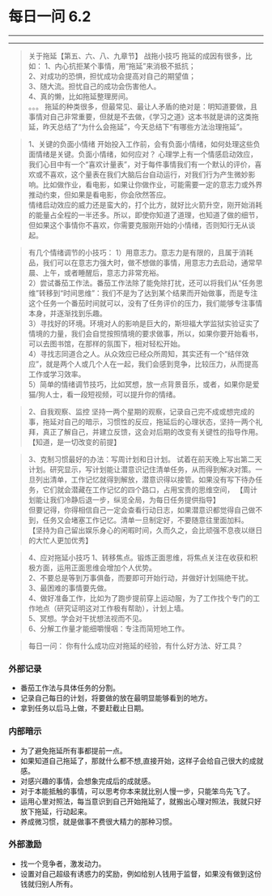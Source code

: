 # 每日一问 6.2
---
<!-- toc -->
---

>关于拖延【第五、六、八、九章节】
战拖小技巧
拖延的成因有很多，比如：
1、内心抗拒某个事情，用“拖延”来消极不抵抗；  
2、对成功的恐惧，担忧成功会提高对自己的期望值；  
3、随大流。担忧自己的成功会伤害他人。  
4、真的懒，比如拖延整理房间。  
。。。
拖延的种类很多，但最常见、最让人矛盾的绝对是：明知道要做，且事情对自己非常重要，但就是不去做，《学习之道》这本书就是讲的这类拖延，昨天总结了“为什么会拖延”，今天总结下“有哪些方法治理拖延”。

>1、关键的负面小情绪
开始投入工作前，会有负面小情绪，如何处理这些负面情绪是关键。负面小情绪，如何应对？
心理学上有一个情感启动效应，我们心目中有一个“喜欢计量表”，对于每件事情我们有一个默认的评价，喜欢或不喜欢，这个量表在我们大脑后台自动运行，对我们行为产生微妙影响。比如做作业，看电影，如果让你做作业，可能需要一定的意志力或外界推动约束，但如果是看电影，你会欣然答应。  
情绪启动效应的威力还是蛮大的，打个比方，就好比火箭升空，刚开始消耗的能量占全程的一半还多。所以，即使你知道了道理，也知道了做的细节，但如果这个事情你不喜欢，你需要克服刚开始的小情绪，否则知行无从谈起。

>有几个情绪调节的小技巧：
>1）用意志力。意志力是有限的，且属于消耗品，我们可以在意志力强大时，做不想做的事情，用意志力去启动，通常早晨、上午，或者睡醒后，意志力非常充裕。  
>2）尝试番茄工作法。番茄工作法除了能免除打扰，还可以将我们从“任务思维”转移到“时间思维”：我们不是为了达到某个结果而开始做事，而是专注这个任务一个番茄时间就可以，没有了任务评价的压力，我们能够专注事情本身，并逐渐找到乐趣。  
>3）寻找好的环境。环境对人的影响是巨大的，斯坦福大学监狱实验证实了情境的力量，我们会自觉按照情境的要求做事，所以，如果你要开始看书，可以去图书馆，在那样的氛围下，相对轻松开始。  
>4）寻找志同道合之人。从众效应已经众所周知，其实还有一个“结伴效应”，就是两个人或几个人在一起，我们会感到竞争，比较压力，从而提高工作或学习效率。  
>5）简单的情绪调节技巧，比如冥想，放一点背景音乐，或者，如果你是爱猫/狗人士，看一段短视频，可以提升你的情绪。  

>2、自我观察、监控
坚持一两个星期的观察，记录自己完不成或想完成的事，拖延对自己的暗示，习惯性的反应，拖延后的心理状态，坚持一两个礼拜，真正了解自己，并建立反馈，这会对后期的改变有关键性的指导作用。【知道，是一切改变的前提】

>3、克制习惯最好的办法：写周计划和日计划。
试着在前天晚上写出第二天计划。研究显示，写计划能让潜意识记住清单任务，从而得到解决对策。一旦列出清单，工作记忆就得到解放，潜意识得以接管。如果没有写下待办任务，它们就会潜藏在工作记忆的四个路口，占用宝贵的思维空间，
【周计划能让我们冷静后退一步，纵览全局，为每日任务提供指导】  
但要记得，你得相信自己一定会查看行动日志，如果潜意识都觉得自己做不到，任务又会堵塞工作记忆。清单一旦制定好，不要随意往里面加料。  
【坚持为自己留出娱乐身心的闲暇时间，久而久之，会比顽强不息夜以继日的大忙人更加优秀】

>4、应对拖延小技巧
1、转移焦点。锻炼正面思维，将焦点关注在收获和积极方面，运用正面思维会增加个人优势。  
2、不要总是等到万事俱备，而要即可开始行动，并做好计划隔绝干扰。  
3、最困难的事情要先做。  
4、做好准备工作，比如为了跑步提前穿上运动服，为了工作找个专门的工作地点（研究证明这对工作极有帮助），计划上墙。  
5、冥想。学会对干扰想法视而不见。  
6、分解工作量才能细嚼慢咽：专注而简短地工作。  

>每日一问：
你有什么成功应对拖延的经验，有什么好方法、好工具？

### 外部记录
- 番茄工作法与具体任务的分割。
- 记录自己每日的计划，将要做的放在最明显能够看到的地方。
- 拿到任务以后马上做，不要赶截止日期。

### 内部暗示
- 为了避免拖延所有事都提前一点。
- 如果知道自己拖延了，那就什么都不想,直接开始，这样子会给自己很大的成就感。
- 对感兴趣的事情，会想象完成后的成就感。
- 对于本能抵触的事情，可以思考你本来就比别人慢一步，只能笨鸟先飞了。
- 运用心里对照法，每当意识到自己开始拖延了，就搬出心理对照法，我就只好放下拖延，行动起来。
- 养成微习惯，就是做事不费很大精力的那种习惯。

### 外部激励

- 找一个竞争者，激发动力。
- 设置对自己超级有诱惑力的奖励，例如给别人钱用于监督，如果没有做到这份钱就归别人所有。